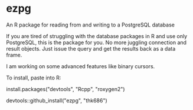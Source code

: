 ezpg
====

An R package for reading from and writing to a PostgreSQL database

If you are tired of struggling with the database packages in R and use only PostgreSQL,
this is the package for you. No more juggling connection and result objects. Just issue
the query and get the results back as a data frame.

I am working on some advanced features like binary cursors.

To install, paste into R:

install.packages("devtools", "Rcpp", "roxygen2")

devtools::github_install("ezpg", "thk686")
